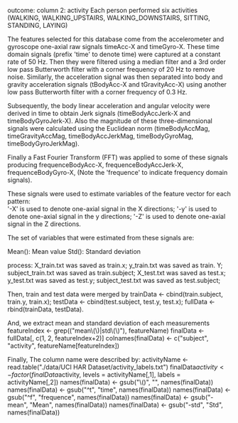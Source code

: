 outcome:
column 2: activity 
Each person performed six activities (WALKING, WALKING_UPSTAIRS, WALKING_DOWNSTAIRS, SITTING, STANDING, LAYING)

The features selected for this database come from the accelerometer and gyroscope one-axial raw signals timeAcc-X and timeGyro-X. These time domain signals (prefix 'time' to denote time) were captured at a constant rate of 50 Hz. Then they were filtered using a median filter and a 3rd order low pass Butterworth filter with a corner frequency of 20 Hz to remove noise. Similarly, the acceleration signal was then separated into body and gravity acceleration signals (tBodyAcc-X and tGravityAcc-X) using another low pass Butterworth filter with a corner frequency of 0.3 Hz. 

Subsequently, the body linear acceleration and angular velocity were derived in time to obtain Jerk signals (timeBodyAccJerk-X and timeBodyGyroJerk-X). Also the magnitude of these three-dimensional signals were calculated using the Euclidean norm (timeBodyAccMag, timeGravityAccMag, timeBodyAccJerkMag, timeBodyGyroMag, timeBodyGyroJerkMag). 

Finally a Fast Fourier Transform (FFT) was applied to some of these signals producing frequenceBodyAcc-X, frequenceBodyAccJerk-X, frequenceBodyGyro-X, (Note the 'frequence' to indicate frequency domain signals). 

These signals were used to estimate variables of the feature vector for each pattern:  
'-X' is used to denote one-axial signal in the X directions; '-y' is used to denote one-axial signal in the y directions; '-Z' is used to denote one-axial signal in the Z directions.

The set of variables that were estimated from these signals are: 

Mean(): Mean value
Std(): Standard deviation

process:
X_train.txt was saved as train.x;
y_train.txt was saved as train. Y;
subject_train.txt was saved as train.subject;
X_test.txt was saved as test.x;
y_test.txt was saved as test.y;
subject_test.txt was saved as test.subject;

Then, train and test data were merged by 
trainData <- cbind(train.subject, train.y, train.x);
testData <- cbind(test.subject, test.y, test.x);
fullData <- rbind(trainData, testData).

And, we extract mean and standard deviation of each measurements
featureIndex <- grep(("mean\\(\\)|std\\(\\)"), featureName)
finalData <- fullData[, c(1, 2, featureIndex+2)]
colnames(finalData) <- c("subject", "activity", featureName[featureIndex])

Finally,
The column name were described by:
activityName <- read.table("./data/UCI HAR Dataset/activity_labels.txt")
finalData$activity <- factor(finalData$activity, levels = activityName[,1], labels = activityName[,2])
names(finalData) <- gsub("\\()", "", names(finalData))
names(finalData) <- gsub("^t", "time", names(finalData))
names(finalData) <- gsub("^f", "frequence", names(finalData))
names(finalData) <- gsub("-mean", "Mean", names(finalData))
names(finalData) <- gsub("-std", "Std", names(finalData))
